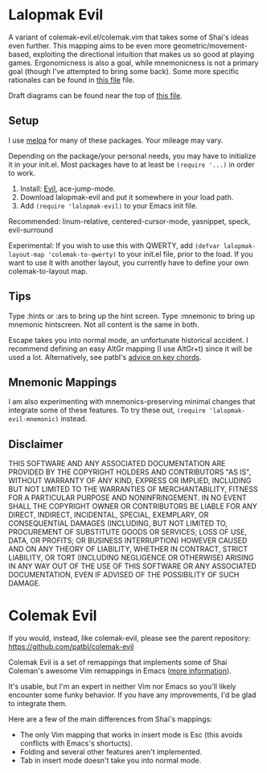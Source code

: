 Lalopmak Evil
============

A variant of colemak-evil.el/colemak.vim that takes some of Shai's ideas even further.  This mapping aims to be even more geometric/movement-based, exploiting the directional intuition that makes us so good at playing games.  Ergonomicness is also a goal, while mnemonicness is not a primary goal (though I've attempted to bring some back).  Some more specific rationales can be found in [this file](https://github.com/lalopmak/lalopmak-evil/blob/master/rationales.txt) file.

Draft diagrams can be found near the top of [this file](https://raw.github.com/lalopmak/lalopmak-evil/master/lalopmak-evil-libraries.el).



Setup
-----

I use [melpa](http://melpa.milkbox.net/) for many of these packages.  Your mileage may vary.

Depending on the package/your personal needs, you may have to initialize it in your init.el.  Most packages have to at least be `(require '...)` in order to work.

1. Install: [Evil](http://gitorious.org/evil/pages/Home#Install), ace-jump-mode.
2. Download lalopmak-evil and put it somewhere in your load path.
3. Add `(require 'lalopmak-evil)` to your Emacs init file.

Recommended: linum-relative, centered-cursor-mode, yasnippet, speck, evil-surround


Experimental: If you wish to use this with QWERTY, add `(defvar lalopmak-layout-map 'colemak-to-qwerty)` to your init.el file, prior to the load.  If you want to use it with another layout, you currently have to define your own colemak-to-layout map.

Tips
----
Type :hints or :ars to bring up the hint screen.  Type :mnemonic to bring up mnemonic hintscreen.  Not all content is the same in both.

Escape takes you into normal mode, an unfortunate historical accident.
I recommend defining an easy AltGr mapping (I use AltGr+t) since it will
be used a lot.  Alternatively, see patbl's [advice on key chords](https://github.com/patbl/colemak-evil/blob/master/README.md).

Mnemonic Mappings
----

I am also experimenting with mnemonics-preserving minimal changes that integrate some of these features.  To try these out, `(require 'lalopmak-evil-mnemonic)` instead.

Disclaimer
----

THIS SOFTWARE AND ANY ASSOCIATED DOCUMENTATION ARE PROVIDED BY THE COPYRIGHT 
HOLDERS AND CONTRIBUTORS "AS IS", WITHOUT WARRANTY OF ANY KIND, EXPRESS OR 
IMPLIED, INCLUDING BUT NOT LIMITED TO THE WARRANTIES OF MERCHANTABILITY, 
FITNESS FOR A PARTICULAR PURPOSE AND NONINFRINGEMENT. IN NO EVENT SHALL THE 
COPYRIGHT OWNER OR CONTRIBUTORS BE LIABLE FOR ANY DIRECT, INDIRECT, INCIDENTAL,
SPECIAL, EXEMPLARY, OR CONSEQUENTIAL DAMAGES (INCLUDING, BUT NOT LIMITED TO, 
PROCUREMENT OF SUBSTITUTE GOODS OR SERVICES; LOSS OF USE, DATA, OR PROFITS; OR 
BUSINESS INTERRUPTION) HOWEVER CAUSED AND ON ANY THEORY OF LIABILITY, WHETHER 
IN CONTRACT, STRICT LIABILITY, OR TORT (INCLUDING NEGLIGENCE OR OTHERWISE) 
ARISING IN ANY WAY OUT OF THE USE OF THIS SOFTWARE OR ANY ASSOCIATED 
DOCUMENTATION, EVEN IF ADVISED OF THE POSSIBILITY OF SUCH DAMAGE.

Colemak Evil
============

If you would, instead, like colemak-evil, please see the parent repository: https://github.com/patbl/colemak-evil

Colemak Evil is a set of remappings that implements some of
Shai Coleman's awesome Vim remappings in Emacs
([more information](http://forum.colemak.com/viewtopic.php?id=50)).

It's usable, but I'm an expert in neither Vim nor Emacs so you'll
likely encounter some funky behavior. If you have any improvements,
I'd be glad to integrate them.

Here are a few of the main differences from Shai's mappings:

* The only Vim mapping that works in insert mode is Esc (this avoids
  conflicts with Emacs's shortucts).
* Folding and several other features aren't implemented.
* Tab in insert mode doesn't take you into normal mode. 